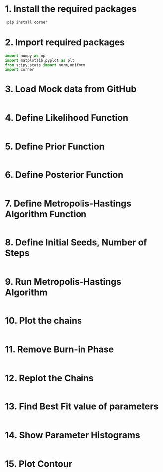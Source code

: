 # 1. Install the required packages

```python
!pip install corner
```
# 2. Import required packages

```python
import numpy as np
import matplotlib.pyplot as plt
from scipy.stats import norm,uniform
import corner
```
# 3. Load Mock data from GitHub

```python

```
# 4. Define Likelihood Function

```python

```
# 5. Define Prior Function

```python

```
# 6. Define Posterior Function

```python

```
# 7. Define Metropolis-Hastings Algorithm Function

```python

```
# 8. Define Initial Seeds, Number of Steps

```python

```
# 9. Run Metropolis-Hastings Algorithm

```python

```
# 10. Plot the chains

```python

```
# 11. Remove Burn-in Phase

```python

```
# 12. Replot the Chains

```python

```
# 13. Find Best Fit value of parameters

```python

```
# 14. Show Parameter Histograms

```python

```
# 15. Plot Contour

```python

```

